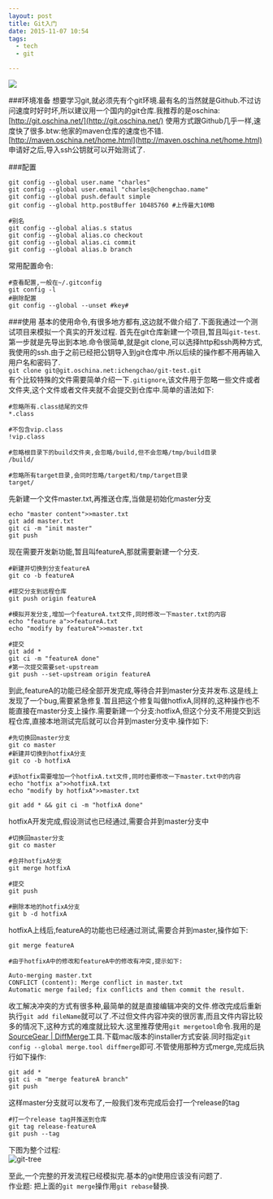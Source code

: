 ```yaml
---
layout: post
title: Git入门
date: 2015-11-07 10:54
tags:
  - tech
  - git

---
```


![](http://www.chengchao.name/resource-container/image/git.jpg)

###环境准备
想要学习git,就必须先有个git环境.最有名的当然就是Github.不过访问速度时好时坏,所以建议用一个国内的git仓库.我推荐的是oschina: [http://git.oschina.net/](http://git.oschina.net/) 使用方式跟Github几乎一样,速度快了很多.btw:他家的maven仓库的速度也不错.[http://maven.oschina.net/home.html](http://maven.oschina.net/home.html)
申请好之后,导入ssh公钥就可以开始测试了.


###配置

```shell
git config --global user.name "charles"
git config --global user.email "charles@chengchao.name"
git config --global push.default simple
git config --global http.postBuffer 10485760 #上传最大10MB

#别名
git config --global alias.s status
git config --global alias.co checkout
git config --global alias.ci commit
git config --global alias.b branch
```

常用配置命令:

```shell
#查看配置,一般在~/.gitconfig
git config -l
#删除配置
git config --global --unset #key#
```

###使用
基本的使用命令,有很多地方都有,这边就不做介绍了.下面我通过一个测试项目来模拟一个真实的开发过程.
首先在git仓库新建一个项目,暂且叫`git-test`.  
第一步就是先导出到本地.命令很简单,就是git clone,可以选择http和ssh两种方式,我使用的ssh.由于之前已经把公钥导入到git仓库中.所以后续的操作都不用再输入用户名和密码了.  
`git clone git@git.oschina.net:ichengchao/git-test.git`  
有个比较特殊的文件需要简单介绍一下`.gitignore`,该文件用于忽略一些文件或者文件夹,这个文件或者文件夹就不会提交到仓库中.简单的语法如下:

```shell
#忽略所有.class结尾的文件
*.class

#不包含vip.class
!vip.class

#忽略根目录下的build文件夹,会忽略/build,但不会忽略/tmp/build目录
/build/

#忽略所有target目录,会同时忽略/target和/tmp/target目录
target/
```
先新建一个文件master.txt,再推送仓库,当做是初始化master分支

```shell
echo "master content">>master.txt
git add master.txt
git ci -m "init master"
git push
```
现在需要开发新功能,暂且叫featureA,那就需要新建一个分支.

```shell
#新建并切换到分支featureA
git co -b featureA

#提交分支到远程仓库
git push origin featureA

#模拟开发分支,增加一个featureA.txt文件,同时修改一下master.txt的内容
echo "feature a">>featureA.txt
echo "modify by featureA">>master.txt

#提交
git add *
git ci -m "featureA done"
#第一次提交需要set-upstream
git push --set-upstream origin featureA
```
到此,featureA的功能已经全部开发完成,等待合并到master分支并发布.这是线上发现了一个bug,需要紧急修复.暂且把这个修复叫做hotfixA,同样的,这种操作也不能直接在master分支上操作.需要新建一个分支:hotfixA,但这个分支不用提交到远程仓库,直接本地测试完后就可以合并到master分支中.操作如下:

```shell
#先切换回master分支
git co master
#新建并切换到hotfixA分支
git co -b hotfixA

#该hotfix需要增加一个hotfixA.txt文件,同时也要修改一下master.txt中的内容
echo "hotfix a">>hotfixA.txt
echo "modify by hotfixA">>master.txt

git add * && git ci -m "hotfixA done"
```

hotfixA开发完成,假设测试也已经通过,需要合并到master分支中

```shell
#切换回master分支
git co master

#合并hotfixA分支
git merge hotfixA

#提交
git push

#删除本地的hotfixA分支
git b -d hotfixA
```

hotfixA上线后,featureA的功能也已经通过测试,需要合并到master,操作如下:

```shell
git merge featureA

#由于hotfixA中的修改和featureA中的修改有冲突,提示如下:

Auto-merging master.txt
CONFLICT (content): Merge conflict in master.txt
Automatic merge failed; fix conflicts and then commit the result.
```
收工解决冲突的方式有很多种,最简单的就是直接编辑冲突的文件.修改完成后重新执行`git add fileName`就可以了.不过但文件内容冲突的很厉害,而且文件内容比较多的情况下,这种方式的难度就比较大.这里推荐使用`git mergetool`命令.我用的是[SourceGear | DiffMerge](https://sourcegear.com/diffmerge/)工具.下载mac版本的installer方式安装.同时指定`git config --global merge.tool diffmerge`即可.不管使用那种方式merge,完成后执行如下操作:

```shell
git add *
git ci -m "merge featureA branch"
git push
```
这样master分支就可以发布了,一般我们发布完成后会打一个release的tag

```shell
#打一个release tag并推送到仓库
git tag release-featureA
git push --tag
```
下图为整个过程:  
![git-tree](http://www.chengchao.name/resource-container/image/git-test-tree.png)  

至此,一个完整的开发流程已经模拟完.基本的git使用应该没有问题了.  
作业题: 把上面的`git merge`操作用`git rebase`替换.